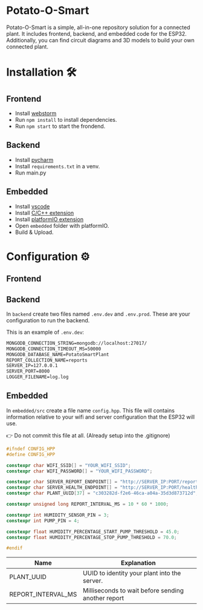 
# Potato-O-Smart
Potato-O-Smart is a simple, all-in-one repository solution for a connected plant. It includes frontend, backend, and embedded code for the ESP32. Additionally, you can find circuit diagrams and 3D models to build your own connected plant.

# Installation 🛠️
## Frontend
- Install [webstorm](https://www.jetbrains.com/webstorm/download/)
- Run `npm install` to install dependencies.
- Run `npm start` to start the frondend.
## Backend
- Install [pycharm](https://www.jetbrains.com/help/pycharm/installation-guide.html)
- Install `requirements.txt` in a venv.
- Run main.py
## Embedded
- Install [vscode](https://code.visualstudio.com/download)
- Install [C/C++ extension](https://code.visualstudio.com/docs/languages/cpp)
- Install [platformIO extension](https://platformio.org/platformio-ide)
- Open `embedded` folder with platformIO.
- Build & Upload.

# Configuration ⚙️
## Frontend
## Backend
In `backend` create two files named `.env.dev` and `.env.prod`. These are your configuration to run the backend.

This is an example of `.env.dev`:
```md
MONGODB_CONNECTION_STRING=mongodb://localhost:27017/
MONGODB_CONNECTION_TIMEOUT_MS=50000
MONGODB_DATABASE_NAME=PotatoSmartPlant
REPORT_COLLECTION_NAME=reports
SERVER_IP=127.0.0.1
SERVER_PORT=8000
LOGGER_FILENAME=log.log
```
## Embedded
In `embedded/src` create a file name `config.hpp`. This file will contains information relative to your wifi and server configuration that the ESP32 will use.

:point_right: Do not commit this file at all. (Already setup into the .gitignore)

```hpp
#ifndef CONFIG_HPP
#define CONFIG_HPP

constexpr char WIFI_SSID[] = "YOUR_WIFI_SSID";
constexpr char WIFI_PASSWORD[] = "YOUR_WIFI_PASSWORD";

constexpr char SERVER_REPORT_ENDPOINT[] = "http://SERVER_IP:PORT/report";
constexpr char SERVER_HEALTH_ENDPOINT[] = "http://SERVER_IP:PORT/health";
constexpr char PLANT_UUID[37] = "c303282d-f2e6-46ca-a04a-35d3d873712d";

constexpr unsigned long REPORT_INTERVAL_MS = 10 * 60 * 1000;

constexpr int HUMIDITY_SENSOR_PIN = 3;
constexpr int PUMP_PIN = 4;

constexpr float HUMIDITY_PERCENTAGE_START_PUMP_THRESHOLD = 45.0;
constexpr float HUMIDITY_PERCENTAGE_STOP_PUMP_THRESHOLD = 70.0;

#endif
```

| Name           | Explanation       |
| -------------- | -------------- |
| PLANT_UUID     | UUID to identity your plant into the server.|
| REPORT_INTERVAL_MS | Milliseconds to wait before sending another report |


